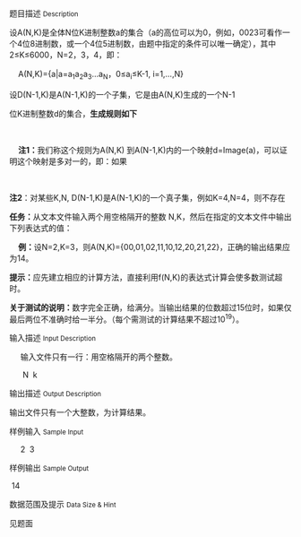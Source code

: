 <div class="panel panel-default">
<div class="area-title">
<span>
题目描述
<small>Description</small>
</span></div>
<div class="panel-body">

<p>设A(N,K)是全体N位K进制整数a的集合（a的高位可以为0，例如，0023可看作一个4位8进制数，或一个4位5进制数，由题中指定的条件可以唯一确定），其中2≤K≤6000，N=2，3，4，即：</p>
<p>    A(N,K)={a|a=a<sub>1</sub>a<sub>2</sub>a<sub>3</sub>…a<sub>N</sub>，0≤a<sub>i</sub>≤K-1, i=1,…,N}</p>
<p>设D(N-1,K)是A(N-1,K)的一个子集，它是由A(N,K)生成的一个N-1</p>
<p>位K进制整数d的集合，<strong>生成规则如下</strong><strong></strong></p>
<p> </p>
<p>    <strong>注</strong><strong>1</strong><strong>：</strong>我们称这个规则为A(N,K) 到A(N-1,K)内的一个映射d=Image(a)，可以证明这个映射是多对一的，即：如果</p>
<p> </p>
<p><strong>注</strong><strong>2</strong>：对某些K,N, D(N-1,K)是A(N-1,K)的一个真子集，例如K=4,N=4，则不存在</p>
<p><strong>任务：</strong>从文本文件输入两个用空格隔开的整数 N,K，然后在指定的文本文件中输出下列表达式的值：</p>
<p>    <strong>例：</strong>设N=2,K=3，则A(N,K)={00,01,02,11,10,12,20,21,22}，正确的输出结果应为14。</p>
<p><strong>提示：</strong>应先建立相应的计算方法，直接利用f(N,K)的表达式计算会使多数测试超时。</p>
<p><strong>关于测试的说明：</strong>数字完全正确，给满分。当输出结果的位数超过15位时，如果仅最后两位不准确时给一半分。（每个需测试的计算结果不超过10<sup>19</sup>）。</p>

</div>
</div>

<div class="panel panel-default">
<div class="area-title">
<span>
输入描述
<small>Input Description</small>
</span></div>
<div class="panel-body">
<p>     输入文件只有一行：用空格隔开的两个整数。</p>
<p>      N  k</p>

</div>
</div>
<div  class="panel panel-default">
<div class="area-title">
<span>
输出描述
<small>Output Description</small>
</span></div>
<div class="panel-body">

<p>输出文件只有一个大整数，为计算结果。</p>

</div>
</div>


<div class="panel panel-default">
<div class="area-title">
<span>
样例输入
<small>Sample Input</small>
</span></div>
<div class="panel-body">
<p>     2  3</p>

</div>
</div>

<div class="panel panel-default">
<div class="area-title">
<span>
样例输出
<small>Sample Output</small>
</span></div>
<div class="panel-body">
<p> 14</p>

</div>
</div>

<div class="panel panel-default">
<div class="area-title">
<span>
数据范围及提示
<small>Data Size & Hint</small>
</span></div>
<div class="panel-body">
<p>见题面</p>
</div>
</div>